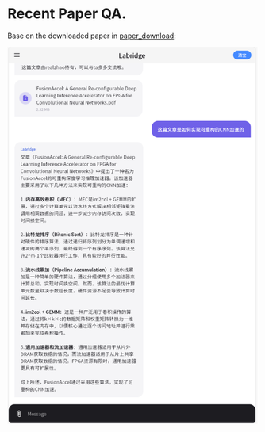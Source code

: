 # Recent Paper QA.

Base on the downloaded paper in [paper_download](paper_download.md):

![Downloaded paper QA](../images/paper_download_qa_4.png)
